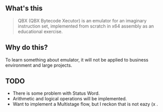 ## What's this

> QBX (QBX Bytecode Xecutor) is an emulator for an imaginary instruction set, implemented from scratch in x64 assembly as an educational exercise.



## Why do this?

To learn something about emulator, it will not be applied to business environment and large projects.



## TODO

- There is some problem with Status Word.
- Arithmetic and logical operations will be implemented.
- Want to implement a Multistage flow, but I reckon that is not eazy (x .

